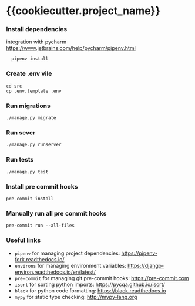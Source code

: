 # {{cookiecutter.project_name}}

### Install dependencies
integration with pycharm https://www.jetbrains.com/help/pycharm/pipenv.html
```
  pipenv install
```

### Create .env vile
```
cd src
cp .env.template .env
```

### Run migrations
```
./manage.py migrate
```

### Run sever
```
./manage.py runserver
```

### Run tests
```
./manage.py test
```

### Install pre commit hooks
```
pre-commit install
```

### Manually run all pre commit hooks
```
pre-commit run --all-files
```

### Useful links
- `pipenv` for managing project dependencies: https://pipenv-fork.readthedocs.io/
- `environs` for managing environment variables: https://django-environ.readthedocs.io/en/latest/
- `pre-commit` for managing git pre-commit hooks: https://pre-commit.com
- `isort` for sorting python imports: https://pycqa.github.io/isort/
- `black` for python code formatting: https://black.readthedocs.io
- `mypy` for static type checking: http://mypy-lang.org